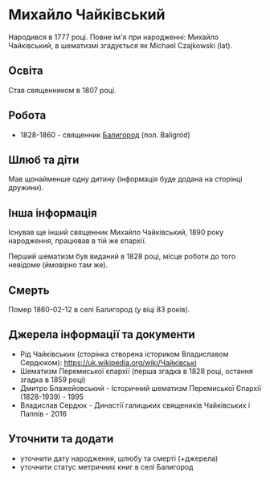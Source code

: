 # Михайло Чайківський #

Народився в 1777 році. Повне ім'я при народженні: Михайло Чайківський, в шематизмі згадується як Michael Czajkowski (lat).

## Освіта ##

Став священником в 1807 році.

## Робота ##

- 1828-1860 - священник [Балигород](https://uk.wikipedia.org/wiki/Балигород) (пол. Baligród)

## Шлюб та діти ##

Мав щонайменше одну дитину (інформація буде додана на сторінці дружини).

## Інша інформація ##

Існував ще інший священник Михайло Чайківський, 1890 року народження, працював в тій же єпархії.

Перший шематизм був виданий в 1828 році, місце роботи до того невідоме (ймовірно там же).

## Смерть ##

Помер 1860-02-12 в селі Балигород (у віці 83 років).

## Джерела інформації та документи ##

- Рід Чайківських (сторінка створена істориком Владиславом Сердюком): https://uk.wikipedia.org/wiki/Чайківські
- Шематизм Перемиської єпархії (перша згадка в 1828 році, остання згадка в 1859 році)
- Дмитро Блажейовський - Історичний шематизм Перемиської Єпархії (1828-1939) - 1995
- Владислав Сердюк - Династії галицьких священиків Чайківських і Паппів - 2016

## Уточнити та додати ##

- уточнити дату народження, шлюбу та смерті (+джерела)
- уточнити статус метричних книг в селі Балигород
